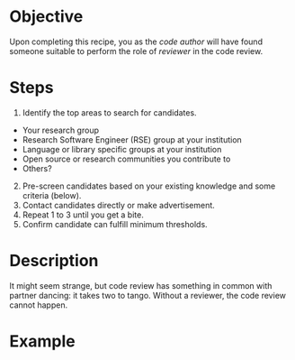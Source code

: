 # Objective

Upon completing this recipe, you as the _code author_ will have found someone
suitable to perform the role of _reviewer_ in the code review.

# Steps

1. Identify the top areas to search for candidates.
  - Your research group
  - Research Software Engineer (RSE) group at your institution
  - Language or library specific groups at your institution
  - Open source or research communities you contribute to
  - Others?
2. Pre-screen candidates based on your existing knowledge and some criteria
   (below).
3. Contact candidates directly or make advertisement.
4. Repeat 1 to 3 until you get a bite.
5. Confirm candidate can fulfill minimum thresholds.

# Description


It might seem strange, but code review has something in common with partner
dancing: it takes two to tango. Without a reviewer, the code review cannot
happen.

# Example

